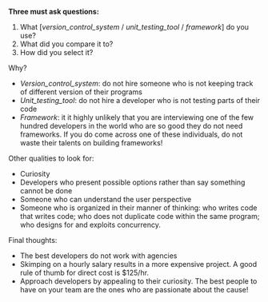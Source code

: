 **Three must ask questions:**

1. What [_version_control_system_ / _unit_testing_tool_ / _framework_] do you use?
2. What did you compare it to?
3. How did you select it?

Why?
- _Version_control_system_: do not hire someone who is not keeping track of different version of their programs
- _Unit_testing_tool_: do not hire a developer who is not testing parts of their code
- _Framework_: it it highly unlikely that you are interviewing one of the few hundred developers in the world who are so good they do not need frameworks. If you do come across one of these individuals, do not waste their talents on building frameworks!

Other qualities to look for:
- Curiosity
- Developers who present possible options rather than say something cannot be done 
- Someone who can understand the user perspective
- Someone who is organized in their manner of thinking: who writes code that writes code; who does not duplicate code within the same program; who designs for and exploits concurrency.

Final thoughts:
- The best developers do not work with agencies
- Skimping on a hourly salary results in a more expensive project. A good rule of thumb for direct cost is $125/hr.
- Approach developers by appealing to their curiosity. The best people to have on your team are the ones who are passionate about the cause! 
